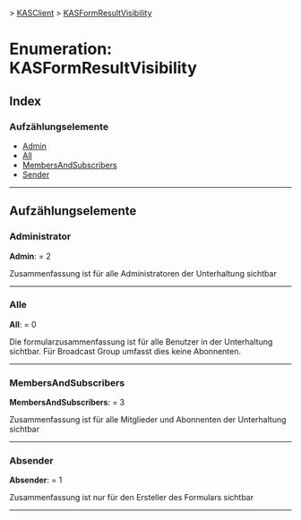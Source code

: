[](../README.md) > [KASClient](../modules/kasclient.md) > [KASFormResultVisibility](../enums/kasclient.kasformresultvisibility.md)

# <a name="enumeration-kasformresultvisibility"></a>Enumeration: KASFormResultVisibility

## <a name="index"></a>Index 

### <a name="enumeration-members"></a>Aufzählungselemente

* [Admin](kasclient.kasformresultvisibility.md#admin)
* [All](kasclient.kasformresultvisibility.md#all)
* [MembersAndSubscribers](kasclient.kasformresultvisibility.md#membersandsubscribers)
* [Sender](kasclient.kasformresultvisibility.md#sender)

---

## <a name="enumeration-members"></a>Aufzählungselemente

<a id="admin"></a>

###  <a name="admin"></a>Administrator

**Admin**: = 2

Zusammenfassung ist für alle Administratoren der Unterhaltung sichtbar

___
<a id="all"></a>

###  <a name="all"></a>Alle

**All**: = 0

Die formularzusammenfassung ist für alle Benutzer in der Unterhaltung sichtbar. Für Broadcast Group umfasst dies keine Abonnenten.

___
<a id="membersandsubscribers"></a>

###  <a name="membersandsubscribers"></a>MembersAndSubscribers

**MembersAndSubscribers**: = 3

Zusammenfassung ist für alle Mitglieder und Abonnenten der Unterhaltung sichtbar

___
<a id="sender"></a>

###  <a name="sender"></a>Absender

**Absender**: = 1

Zusammenfassung ist nur für den Ersteller des Formulars sichtbar

___

